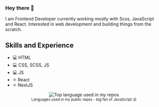 ### Hey there 👋

I am Frontend Developer currently working mostly with Scss, JavaScript and React.
Interested in web development and building things from the scratch. 

## Skills and Experience
* 💻 HTML
* 💻 CSS, SCSS, JS
* 💻 JS
* ⚛ React
* ⚛ NextJS

<div align="center">
  <img width="" src="https://github-readme-stats.vercel.app/api/top-langs/?username=matijasain&layout=compact&hide_title=1&card_width=300" alt="Top language used in my repos" />
  <br />
  <small>Languages used in my public repos - big fan of JavaScript 😛</small>
  <br />
  <br />
</div>
